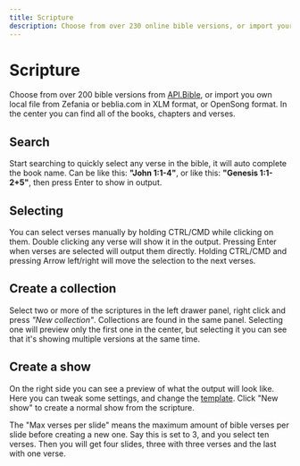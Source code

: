 ```yaml
---
title: Scripture
description: Choose from over 230 online bible versions, or import your own bibles.
---
```


<script>
    import Key from '../../../lib/components/markdown/Key.svelte';
</script>

# Scripture

Choose from over 200 bible versions from [API.Bible](https://scripture.api.bible/), or import you own local file from Zefania or beblia.com in XLM format, or OpenSong format. In the center you can find all of the books, chapters and verses.

## Search

Start searching to quickly select any verse in the bible, it will auto complete the book name. Can be like this: **"John 1:1-4"**, or like this: **"Genesis 1:1-2+5"**, then press <Key>Enter</Key> to show in output.

## Selecting

You can select verses manually by holding <Key>CTRL/CMD</Key> while clicking on them. Double clicking any verse will show it in the output. Pressing <Key>Enter</Key> when verses are selected will output them directly. Holding <Key>CTRL/CMD</Key> and pressing <Key>Arrow left/right</Key> will move the selection to the next verses.

## Create a collection

Select two or more of the scriptures in the left drawer panel, right click and press _"New collection"_. Collections are found in the same panel. Selecting one will preview only the first one in the center, but selecting it you can see that it's showing multiple versions at the same time.

## Create a show

On the right side you can see a preview of what the output will look like. Here you can tweak some settings, and change the [template](./drawer#templates). Click "New show" to create a normal show from the scripture.

The "Max verses per slide" means the maximum amount of bible verses per slide before creating a new one. Say this is set to 3, and you select ten verses. Then you will get four slides, three with three verses and the last with one verse.
